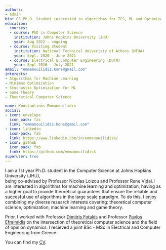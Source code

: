 ```yaml
---
authors:
- admin
bio: CS Ph.D. Student interested in algorithms for TCS, ML and Optimization
education:
  courses:
  - course: PhD in Computer Science
    institution: Johns Hopkins University (JHU)
    year: Aug 2022 - ongoing
  - course: Visiting Student
    institution: National Technical Univeristy of Athens (NTUA)
    year: Sept. 2020 - June 2021
  - course: Electrical & Computer Engineering (DUTH)
    year: Sept 2016 - July 2021
email: "emmanouilidis.kons@gmail.com"
interests:
- Algorithms for Machine Learning
- Minimax Optimization
- Stochastic Optimization for ML
- Game Theory
- Theoretical Computer Science

name: Konstantinos Emmanouilidis
social:
- icon: envelope
  icon_pack: fas
  link: "emmanouilidis.kons@gmail.com"
- icon: linkedin
  icon-pack: fab
  link: https://www.linkedin.com/in/emmanouilidisk/
- icon: github
  icon_pack: fab
  link: https://github.com/emmanouilidisk
superuser: true
---
```


I am a 1st year Ph.D. student in the Computer Science at Johns Hopkins University (JHU),   
being co-advised by Professor Nicolas Loizou and Professor Rene Vidal. I am interested in algorithms for machine learning and optimization, having as a higher goal to provide theoretical guarantees that ensure the reliable and succesful use of algorithms in the large scale paradigm. To do this, I enjoy combining my diverse research interests covering: theoretical computer science, optimization, machine learning and game theory.

Prior, I worked with Professor [Dimitris Fotakis](https://www.softlab.ntua.gr/~fotakis/) and Professor [Pavlos Efraimidis](https://euclid.ee.duth.gr/) on the intersection of theoretical computer science and the field of opinion dynamics. I recieved a joint BSc - MSc in Electrical and Computer Engineering from Greece.   

You can find my [CV](static/files/cv.pdf).

